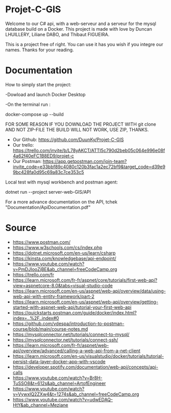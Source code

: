 # Projet-C-GIS

Welcome to our C# api, with a web-serveur and a serveur for the mysql database build on a Docker.
This project is made with love by Duncan LHUILLERY, Liliane DABO, and Thibaut FIGUEIRA.

This is a project free of right. You can use it has you wish if you integre our names. Thanks for your reading.

# Documentation

How to simply start the project:

-Dowload and launch Docker Desktop

-On the terminal run :

docker-compose up --build

FOR SOME REASON IF YOU DOWNLOAD THE PROJECT WITH git clone AND NOT ZIP-FILE THE BUILD WILL NOT WORK, USE ZIP, THANKS.

- Our Github: https://github.com/DuunKy/Projet-C-GIS
- Our trello: https://trello.com/invite/b/L78yAKCT/ATTI5c790d2beb05c064e996e08f4a62f40eFC1B8ED9/projet-c
- Our Postman: https://app.getpostman.com/join-team?invite_code=e33bbf89c4080c120b3fac1a2ec72bf9&target_code=d39e99bc428fa0d95c69a83c7ce353c5

Local test with mysql workbench and postman agent:

dotnet run --project server-web-GIS/API

For a more advance documentation on the API, tchek "Documentation/ApiDocumentation.pdf"

# Source

- https://www.postman.com/
- https://www.w3schools.com/cs/index.php
- https://dotnet.microsoft.com/en-us/learn/csharp
- https://kinsta.com/knowledgebase/api-endpoint/
- https://www.youtube.com/watch?v=PmDJIooZjBE&ab_channel=freeCodeCamp.org
- https://trello.com/fr
- https://learn.microsoft.com/fr-fr/aspnet/core/tutorials/first-web-api?view=aspnetcore-8.0&tabs=visual-studio-code
- https://learn.microsoft.com/en-us/aspnet/web-api/overview/data/using-web-api-with-entity-framework/part-2
- https://learn.microsoft.com/en-us/aspnet/web-api/overview/getting-started-with-aspnet-web-api/tutorial-your-first-web-api
- https://quickstarts.postman.com/guide/docker/index.html?index=..%2F..index#0
- https://github.com/vdespa/introduction-to-postman-course/blob/main/course-notes.md
- https://mysqlconnector.net/tutorials/connect-to-mysql/
- https://mysqlconnector.net/tutorials/connect-ssh/
- https://learn.microsoft.com/fr-fr/aspnet/web-api/overview/advanced/calling-a-web-api-from-a-net-client
- https://learn.microsoft.com/en-us/visualstudio/docker/tutorials/tutorial-persist-data-layer-docker-app-with-vscode
- https://developer.spotify.com/documentation/web-api/concepts/api-calls
- https://www.youtube.com/watch?v=Br8H-TuSSO8&t=612s&ab_channel=ArtofEngineer
- https://www.youtube.com/watch?v=VywxIQ2ZXw4&t=1274s&ab_channel=freeCodeCamp.org
- https://www.youtube.com/watch?v=udwEDAQ-HtY&ab_channel=Meziane

